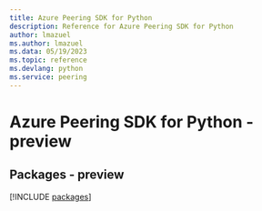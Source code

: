 ```yaml
---
title: Azure Peering SDK for Python
description: Reference for Azure Peering SDK for Python
author: lmazuel
ms.author: lmazuel
ms.data: 05/19/2023
ms.topic: reference
ms.devlang: python
ms.service: peering
---
```

# Azure Peering SDK for Python - preview
## Packages - preview
[!INCLUDE [packages](peering-index.md)]